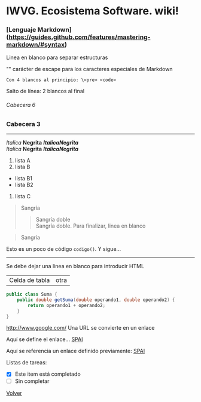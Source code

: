 # IWVG. Ecosistema Software. wiki!

### [Lenguaje Markdown] (https://guides.github.com/features/mastering-markdown/#syntax)

Linea en blanco para separar estructuras

"\" carácter de escape para los caracteres especiales de Markdown

    Con 4 blancos al principio: \<pre> <code>
Salto de línea: 2 blancos al final    
###### Cabecera 6
### Cabecera 3
___

*Italica*  **Negrita**  ***ItalicaNegrita***  
_Italica_  __Negrita__  ___ItalicaNegrita___

1. lista A
1. lista B  
 * lista B1  
 * lista B2  
1. lista C

> Sangría  
>> Sangría doble  
>> Sangría doble. Para finalizar, linea en blanco

> Sangría

Esto es un poco de código `codigo()`. Y sigue...


***
Se debe dejar una linea en blanco para introducir HTML

<table><tr><td>Celda de tabla</td><td>otra</td></tr></table>

```java
public class Suma {
    public double getSuma(double operando1, double operando2) {
        return operando1 + operando2;
    }
}
```
http://www.google.com/ Una URL se convierte en un enlace

Aquí se define el enlace... [SPAI](https://github.com/miw-upm/SPAI/wiki/Home)

Aquí se referencia un enlace definido previamente: [SPAI]()    

Listas de tareas:
- [x] Este item está completado
- [ ] Sin completar

[Volver](../wiki)
